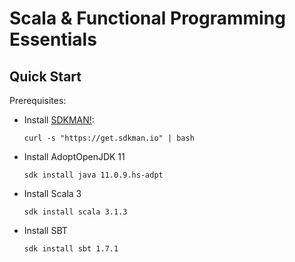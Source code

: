 # Scala & Functional Programming Essentials

## Quick Start

Prerequisites:

* Install [SDKMAN!](https://sdkman.io/install):

    ```
    curl -s "https://get.sdkman.io" | bash
    ```
  
* Install AdoptOpenJDK 11

    ```
    sdk install java 11.0.9.hs-adpt
    ```
  
* Install Scala 3

    ```
    sdk install scala 3.1.3
    ```

* Install SBT

    ```
    sdk install sbt 1.7.1
    ```